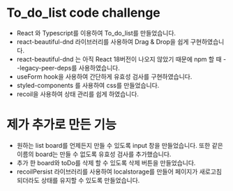 # To_do_list code challenge

- React 와 Typescript를 이용하여 To_do_list를 만들었습니다.
- react-beautiful-dnd 라이브러리를 사용하여 Drag & Drop을 쉽게 구현하였습니다.
- react-beautiful-dnd 는 아직 React 18버전이 나오지 않았기 때문에 npm 할 때 --legacy-peer-deps를 사용하였습니다.
- useForm hook을 사용하여 간단하게 유효성 검사를 구현하였습니다.
- styled-components 를 사용하여 css를 만들었습니다.
- recoil을 사용하여 상태 관리를 쉽게 하였습니다.

# 제가 추가로 만든 기능 
- 원하는 list board를 언제든지 만들 수 있도록 input 창을 만들었습니다. 또한 같은 이름의 board는 만들 수 없도록 유효성 검사를 추가했습니다. 
- 추가 한 board와 toDo를 삭제 할 수 있도록 삭제 버튼을 만들었습니다.
- recoilPersist 라이브러리를 사용하여 localstorage를 만들어 페이지가 새로고침 되더라도 상태를 유지할 수 있도록 만들었습니다.
